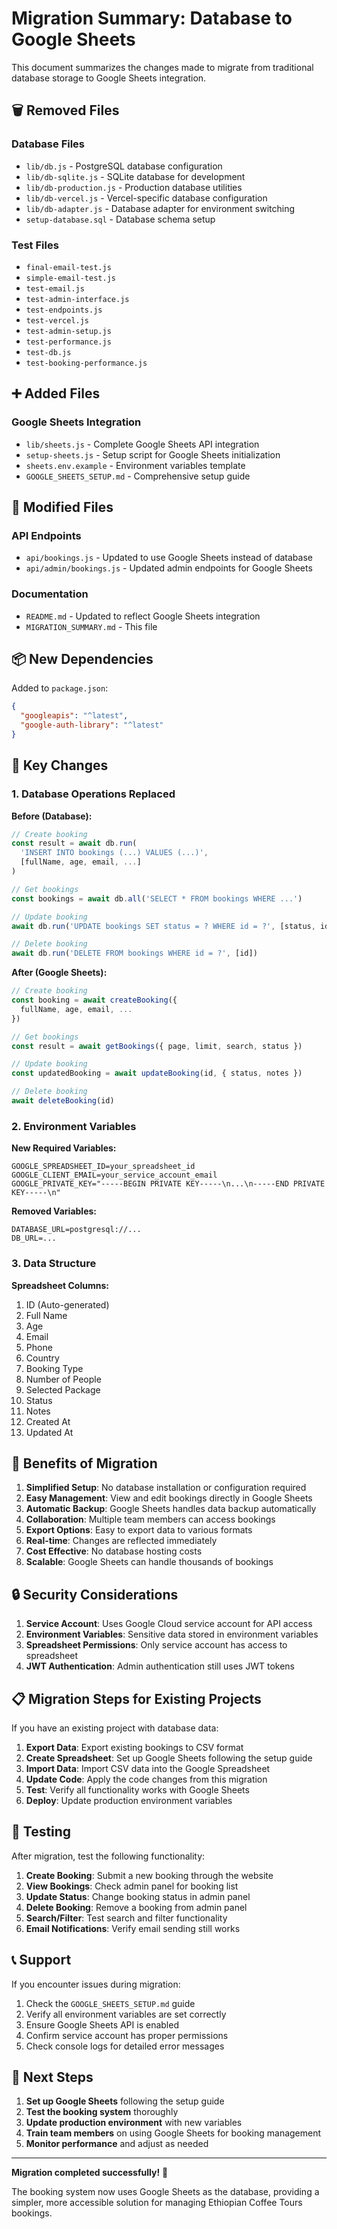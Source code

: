 # Migration Summary: Database to Google Sheets

This document summarizes the changes made to migrate from traditional database storage to Google Sheets integration.

## 🗑️ Removed Files

### Database Files

- `lib/db.js` - PostgreSQL database configuration
- `lib/db-sqlite.js` - SQLite database for development
- `lib/db-production.js` - Production database utilities
- `lib/db-vercel.js` - Vercel-specific database configuration
- `lib/db-adapter.js` - Database adapter for environment switching
- `setup-database.sql` - Database schema setup

### Test Files

- `final-email-test.js`
- `simple-email-test.js`
- `test-email.js`
- `test-admin-interface.js`
- `test-endpoints.js`
- `test-vercel.js`
- `test-admin-setup.js`
- `test-performance.js`
- `test-db.js`
- `test-booking-performance.js`

## ➕ Added Files

### Google Sheets Integration

- `lib/sheets.js` - Complete Google Sheets API integration
- `setup-sheets.js` - Setup script for Google Sheets initialization
- `sheets.env.example` - Environment variables template
- `GOOGLE_SHEETS_SETUP.md` - Comprehensive setup guide

## 🔄 Modified Files

### API Endpoints

- `api/bookings.js` - Updated to use Google Sheets instead of database
- `api/admin/bookings.js` - Updated admin endpoints for Google Sheets

### Documentation

- `README.md` - Updated to reflect Google Sheets integration
- `MIGRATION_SUMMARY.md` - This file

## 📦 New Dependencies

Added to `package.json`:

```json
{
  "googleapis": "^latest",
  "google-auth-library": "^latest"
}
```

## 🔧 Key Changes

### 1. Database Operations Replaced

**Before (Database):**

```javascript
// Create booking
const result = await db.run(
  'INSERT INTO bookings (...) VALUES (...)',
  [fullName, age, email, ...]
)

// Get bookings
const bookings = await db.all('SELECT * FROM bookings WHERE ...')

// Update booking
await db.run('UPDATE bookings SET status = ? WHERE id = ?', [status, id])

// Delete booking
await db.run('DELETE FROM bookings WHERE id = ?', [id])
```

**After (Google Sheets):**

```javascript
// Create booking
const booking = await createBooking({
  fullName, age, email, ...
})

// Get bookings
const result = await getBookings({ page, limit, search, status })

// Update booking
const updatedBooking = await updateBooking(id, { status, notes })

// Delete booking
await deleteBooking(id)
```

### 2. Environment Variables

**New Required Variables:**

```env
GOOGLE_SPREADSHEET_ID=your_spreadsheet_id
GOOGLE_CLIENT_EMAIL=your_service_account_email
GOOGLE_PRIVATE_KEY="-----BEGIN PRIVATE KEY-----\n...\n-----END PRIVATE KEY-----\n"
```

**Removed Variables:**

```env
DATABASE_URL=postgresql://...
DB_URL=...
```

### 3. Data Structure

**Spreadsheet Columns:**

1. ID (Auto-generated)
2. Full Name
3. Age
4. Email
5. Phone
6. Country
7. Booking Type
8. Number of People
9. Selected Package
10. Status
11. Notes
12. Created At
13. Updated At

## 🚀 Benefits of Migration

1. **Simplified Setup**: No database installation or configuration required
2. **Easy Management**: View and edit bookings directly in Google Sheets
3. **Automatic Backup**: Google Sheets handles data backup automatically
4. **Collaboration**: Multiple team members can access bookings
5. **Export Options**: Easy to export data to various formats
6. **Real-time**: Changes are reflected immediately
7. **Cost Effective**: No database hosting costs
8. **Scalable**: Google Sheets can handle thousands of bookings

## 🔒 Security Considerations

1. **Service Account**: Uses Google Cloud service account for API access
2. **Environment Variables**: Sensitive data stored in environment variables
3. **Spreadsheet Permissions**: Only service account has access to spreadsheet
4. **JWT Authentication**: Admin authentication still uses JWT tokens

## 📋 Migration Steps for Existing Projects

If you have an existing project with database data:

1. **Export Data**: Export existing bookings to CSV format
2. **Create Spreadsheet**: Set up Google Sheets following the setup guide
3. **Import Data**: Import CSV data into the Google Spreadsheet
4. **Update Code**: Apply the code changes from this migration
5. **Test**: Verify all functionality works with Google Sheets
6. **Deploy**: Update production environment variables

## 🧪 Testing

After migration, test the following functionality:

1. **Create Booking**: Submit a new booking through the website
2. **View Bookings**: Check admin panel for booking list
3. **Update Status**: Change booking status in admin panel
4. **Delete Booking**: Remove a booking from admin panel
5. **Search/Filter**: Test search and filter functionality
6. **Email Notifications**: Verify email sending still works

## 📞 Support

If you encounter issues during migration:

1. Check the `GOOGLE_SHEETS_SETUP.md` guide
2. Verify all environment variables are set correctly
3. Ensure Google Sheets API is enabled
4. Confirm service account has proper permissions
5. Check console logs for detailed error messages

## 🎯 Next Steps

1. **Set up Google Sheets** following the setup guide
2. **Test the booking system** thoroughly
3. **Update production environment** with new variables
4. **Train team members** on using Google Sheets for booking management
5. **Monitor performance** and adjust as needed

---

**Migration completed successfully!** 🎉

The booking system now uses Google Sheets as the database, providing a simpler, more accessible solution for managing Ethiopian Coffee Tours bookings.
